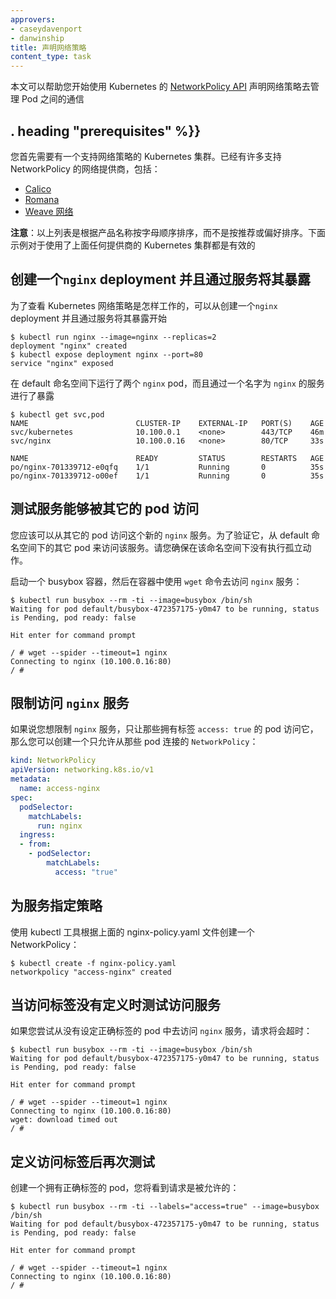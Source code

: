 ```yaml
---
approvers:
- caseydavenport
- danwinship
title: 声明网络策略
content_type: task
---
```


<!-- overview -->


本文可以帮助您开始使用 Kubernetes 的 [NetworkPolicy API](/docs/concepts/services-networking/network-policies/) 声明网络策略去管理 Pod 之间的通信



## . heading "prerequisites" %}}



您首先需要有一个支持网络策略的 Kubernetes 集群。已经有许多支持 NetworkPolicy 的网络提供商，包括：

* [Calico](/docs/tasks/configure-pod-container/calico-network-policy/)
* [Romana](/docs/tasks/configure-pod-container/romana-network-policy/)
* [Weave 网络](/docs/tasks/configure-pod-container/weave-network-policy/)


**注意**：以上列表是根据产品名称按字母顺序排序，而不是按推荐或偏好排序。下面示例对于使用了上面任何提供商的 Kubernetes 集群都是有效的



<!-- steps -->


## 创建一个`nginx` deployment 并且通过服务将其暴露


为了查看 Kubernetes 网络策略是怎样工作的，可以从创建一个`nginx` deployment 并且通过服务将其暴露开始

```console
$ kubectl run nginx --image=nginx --replicas=2
deployment "nginx" created
$ kubectl expose deployment nginx --port=80
service "nginx" exposed
```


在 default 命名空间下运行了两个 `nginx` pod，而且通过一个名字为 `nginx` 的服务进行了暴露

```console
$ kubectl get svc,pod
NAME                        CLUSTER-IP    EXTERNAL-IP   PORT(S)    AGE
svc/kubernetes              10.100.0.1    <none>        443/TCP    46m
svc/nginx                   10.100.0.16   <none>        80/TCP     33s

NAME                        READY         STATUS        RESTARTS   AGE
po/nginx-701339712-e0qfq    1/1           Running       0          35s
po/nginx-701339712-o00ef    1/1           Running       0          35s
```


## 测试服务能够被其它的 pod 访问


您应该可以从其它的 pod 访问这个新的 `nginx` 服务。为了验证它，从 default 命名空间下的其它 pod 来访问该服务。请您确保在该命名空间下没有执行孤立动作。


启动一个 busybox 容器，然后在容器中使用 `wget` 命令去访问 `nginx` 服务：

```console
$ kubectl run busybox --rm -ti --image=busybox /bin/sh
Waiting for pod default/busybox-472357175-y0m47 to be running, status is Pending, pod ready: false

Hit enter for command prompt

/ # wget --spider --timeout=1 nginx
Connecting to nginx (10.100.0.16:80)
/ #
```


## 限制访问 `nginx` 服务


如果说您想限制 `nginx` 服务，只让那些拥有标签 `access: true` 的 pod 访问它，那么您可以创建一个只允许从那些 pod 连接的 `NetworkPolicy`：

```yaml
kind: NetworkPolicy
apiVersion: networking.k8s.io/v1
metadata:
  name: access-nginx
spec:
  podSelector:
    matchLabels:
      run: nginx
  ingress:
  - from:
    - podSelector:
        matchLabels:
          access: "true"
```


## 为服务指定策略


使用 kubectl 工具根据上面的 nginx-policy.yaml 文件创建一个 NetworkPolicy：

```console
$ kubectl create -f nginx-policy.yaml
networkpolicy "access-nginx" created
```


## 当访问标签没有定义时测试访问服务


如果您尝试从没有设定正确标签的 pod 中去访问 `nginx` 服务，请求将会超时：

```console
$ kubectl run busybox --rm -ti --image=busybox /bin/sh
Waiting for pod default/busybox-472357175-y0m47 to be running, status is Pending, pod ready: false

Hit enter for command prompt

/ # wget --spider --timeout=1 nginx
Connecting to nginx (10.100.0.16:80)
wget: download timed out
/ #
```


## 定义访问标签后再次测试


创建一个拥有正确标签的 pod，您将看到请求是被允许的：

```console
$ kubectl run busybox --rm -ti --labels="access=true" --image=busybox /bin/sh
Waiting for pod default/busybox-472357175-y0m47 to be running, status is Pending, pod ready: false

Hit enter for command prompt

/ # wget --spider --timeout=1 nginx
Connecting to nginx (10.100.0.16:80)
/ #
```



